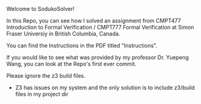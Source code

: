 Welcome to SodukoSolver!

In this Repo, you can see how I solved an assignment from CMPT477 Introduction to Formal Verification / CMPT777 Formal Verification
at Simon Fraser Universiy in British Columbia, Canada.

You can find the Instructions in the PDF titled "Instructions".

If you would like to see what was provided by my professor Dr. Yuepeng Wang, you can look at the Repo's first ever commit.

Please ignore the z3 build files.
 - Z3 has issues on my system and the only solution is to include z3/build files in my project dir
